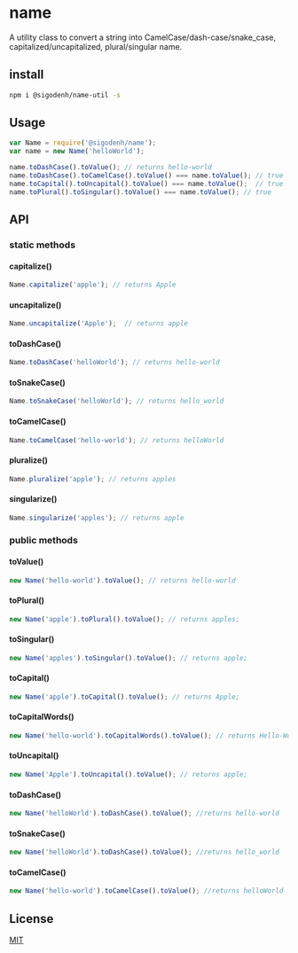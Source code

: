 # name

A utility class to convert a string into CamelCase/dash-case/snake_case, capitalized/uncapitalized, plural/singular name.

## install

```sh
npm i @sigodenh/name-util -s
```

## Usage

```js
var Name = require('@sigodenh/name');
var name = new Name('helloWorld');

name.toDashCase().toValue(); // returns hello-world
name.toDashCase().toCamelCase().toValue() === name.toValue(); // true
name.toCapital().toUncapital().toValue() === name.toValue();  // true
name.toPlural().toSingular().toValue() === name.toValue(); // true
```

## API

### static methods

#### capitalize()
```js
Name.capitalize('apple'); // returns Apple
```

#### uncapitalize()
```js
Name.uncapitalize('Apple');  // returns apple
```

#### toDashCase()
```js
Name.toDashCase('helloWorld'); // returns hello-world
```

#### toSnakeCase()
```js
Name.toSnakeCase('helloWorld'); // returns hello_world
```

#### toCamelCase()
```js
Name.toCamelCase('hello-world'); // returns helloWorld
```

#### pluralize()
```js
Name.pluralize('apple'); // returns apples
```

#### singularize()
```js
Name.singularize('apples'); // returns apple
```

### public methods

#### toValue()
```js
new Name('hello-world').toValue(); // returns hello-world
```

#### toPlural()
```js
new Name('apple').toPlural().toValue(); // returns apples;
```

#### toSingular()
```js
new Name('apples').toSingular().toValue(); // returns apple;
```

#### toCapital()
```js
new Name('apple').toCapital().toValue(); // returns Apple;
```

#### toCapitalWords()
```js
new Name('hello-world').toCapitalWords().toValue(); // returns Hello-World;
```

#### toUncapital()
```js
new Name('Apple').toUncapital().toValue(); // returns apple;
```

#### toDashCase()
```js
new Name('helloWorld').toDashCase().toValue(); //returns hello-world
```

#### toSnakeCase()
```js
new Name('helloWorld').toDashCase().toValue(); //returns hello_world
```

#### toCamelCase()
```js
new Name('hello-world').toCamelCase().toValue(); //returns helloWorld
```

## License

[MIT](LICENSE)